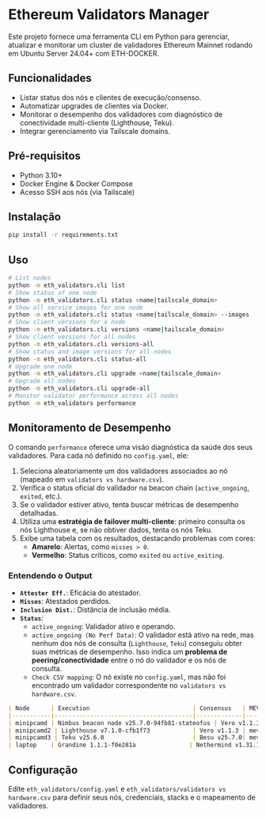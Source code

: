 # Ethereum Validators Manager

Este projeto fornece uma ferramenta CLI em Python para gerenciar, atualizar e monitorar um cluster de validadores Ethereum Mainnet rodando em Ubuntu Server 24.04+ com ETH-DOCKER.

## Funcionalidades

- Listar status dos nós e clientes de execução/consenso.
- Automatizar upgrades de clientes via Docker.
- Monitorar o desempenho dos validadores com diagnóstico de conectividade multi-cliente (Lighthouse, Teku).
- Integrar gerenciamento via Tailscale domains.

## Pré-requisitos

- Python 3.10+
- Docker Engine & Docker Compose
- Acesso SSH aos nós (via Tailscale)

## Instalação

```bash
pip install -r requirements.txt
```

## Uso

```bash
# List nodes
python -m eth_validators.cli list
# Show status of one node
python -m eth_validators.cli status <name|tailscale_domain>
# Show all service images for one node
python -m eth_validators.cli status <name|tailscale_domain> --images
# Show client versions for a node
python -m eth_validators.cli versions <name|tailscale_domain>
# Show client versions for all nodes
python -m eth_validators.cli versions-all
# Show status and image versions for all nodes
python -m eth_validators.cli status-all
# Upgrade one node
python -m eth_validators.cli upgrade <name|tailscale_domain>
# Upgrade all nodes
python -m eth_validators.cli upgrade-all
# Monitor validator performance across all nodes
python -m eth_validators performance
```

## Monitoramento de Desempenho

O comando `performance` oferece uma visão diagnóstica da saúde dos seus validadores. Para cada nó definido no `config.yaml`, ele:

1.  Seleciona aleatoriamente um dos validadores associados ao nó (mapeado em `validators vs hardware.csv`).
2.  Verifica o status oficial do validador na beacon chain (`active_ongoing`, `exited`, etc.).
3.  Se o validador estiver ativo, tenta buscar métricas de desempenho detalhadas.
4.  Utiliza uma **estratégia de failover multi-cliente**: primeiro consulta os nós Lighthouse e, se não obtiver dados, tenta os nós Teku.
5.  Exibe uma tabela com os resultados, destacando problemas com cores:
    - **Amarelo**: Alertas, como `misses > 0`.
    - **Vermelho**: Status críticos, como `exited` ou `active_exiting`.

### Entendendo o Output

- **`Attester Eff.`**: Eficácia do atestador.
- **`Misses`**: Atestados perdidos.
- **`Inclusion Dist.`**: Distância de inclusão média.
- **`Status`**:
    - `active_ongoing`: Validador ativo e operando.
    - `active_ongoing (No Perf Data)`: O validador está ativo na rede, mas nenhum dos nós de consulta (`Lighthouse`, `Teku`) conseguiu obter suas métricas de desempenho. Isso indica um **problema de peering/conectividade** entre o nó do validador e os nós de consulta.
    - `Check CSV mapping`: O nó existe no `config.yaml`, mas não foi encontrado um validador correspondente no `validators vs hardware.csv`.

<!-- Example output for versions-all -->
```markdown
| Node      | Execution                             | Consensus   | MEV Boost      |
|-----------|---------------------------------------|-------------|----------------|
| minipcamd | Nimbus beacon node v25.7.0-94fb81-stateofus | Vero v1.1.3 | mev-boost v1.9.0 |
| minipcamd2 | Lighthouse v7.1.0-cfb1f73            | Vero v1.1.3 | mev-boost v1.9.0 |
| minipcamd3 | Teku v25.6.0                         | Besu v25.7.0| mev-boost v1.9.0 |
| laptop    | Grandine 1.1.1-f0e281a               | Nethermind v1.31.11 | mev-boost v1.9.0 |
```  

## Configuração

Edite `eth_validators/config.yaml` e `eth_validators/validators vs hardware.csv` para definir seus nós, credenciais, stacks e o mapeamento de validadores.
